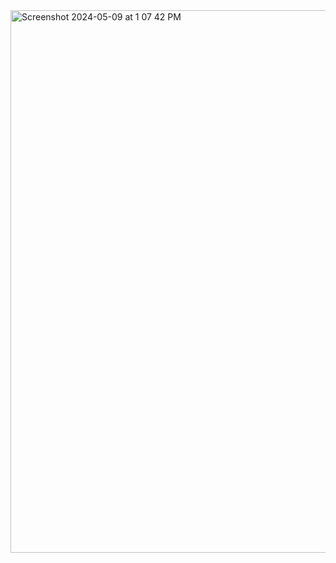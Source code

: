 <img width="868" alt="Screenshot 2024-05-09 at 1 07 42 PM" src="https://github.com/Shanz-Webbie/healthy-recipes/assets/98247423/9f56762b-4a02-4071-bd2d-91a74b0fc3dd">
